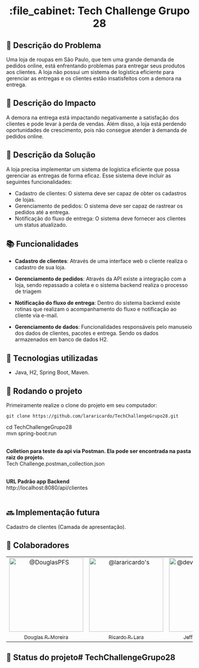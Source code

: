 <h1 align="center">:file_cabinet: Tech Challenge Grupo 28</h1>

## :memo: Descrição do Problema
Uma loja de roupas em São Paulo, que tem uma grande demanda de pedidos online, está enfrentando problemas para entregar seus produtos aos clientes. A loja não possui um sistema de logística eficiente para gerenciar as entregas e os clientes estão insatisfeitos com a demora na entrega.

## :memo: Descrição do Impacto
A demora na entrega está impactando negativamente a satisfação dos clientes e pode levar à perda de vendas. Além disso, a loja está perdendo oportunidades de crescimento, pois não consegue atender à demanda de pedidos online.

## :memo: Descrição da Solução
A loja precisa implementar um sistema de logística eficiente que possa gerenciar as entregas de forma eficaz. Esse sistema deve incluir as seguintes funcionalidades:

* Cadastro de clientes: O sistema deve ser capaz de obter os cadastros de lojas.
* Gerenciamento de pedidos: O sistema deve ser capaz de rastrear os pedidos até a entrega.
* Notificação do fluxo de entrega: O sistema deve fornecer aos clientes um status atualizado.

## :books: Funcionalidades
* <b>Cadastro de clientes</b>: Através de uma interface web o cliente realiza o cadastro de sua loja.

* <b>Gerenciamento de pedidos</b>: Através da API existe a integração com a loja, sendo repassado a coleta e o sistema backend realiza o processo de triagem

* <b>Notificação do fluxo de entrega</b>: Dentro do sistema backend existe rotinas que realizam o acompanhamento do fluxo e notificação ao cliente via e-mail.

* <b>Gerenciamento de dados</b>: Funcionalidades responsáveis pelo manuseio dos dados de clientes, pacotes e entrega. Sendo os dados armazenados em banco de dados H2.

## :wrench: Tecnologias utilizadas
* Java, H2, Spring Boot, Maven.

## :rocket: Rodando o projeto
Primeiramente realize o clone do projeto em seu computador:

```
git clone https://github.com/lararicardo/TechChallengeGrupo28.git
```

cd TechChallengeGrupo28 </br>
mvn spring-boot:run </br> </br>

<b>Colletion para teste da api via Postman. Ela pode ser encontrada na pasta raiz do projeto. </b></br>
Tech Challenge.postman_collection.json </br></br>

<b> URL Padrão app Backend </b></br>
http://localhost:8080/api/clientes </br></br>




## :soon: Implementação futura

Cadastro de clientes (Camada de apresentação).

## :handshake: Colaboradores
<table>
  <tr>
    <td align="center">
      <a href="https://github.com/DouglasPFS">
        <img style="height:auto;" src="https://avatars.githubusercontent.com/u/18017521?s=400&amp;u=6fcd8bd5ed6088d6f752ee31f32ec3a92875c87c&amp;v=4" width="200" height="200" class="avatar avatar-user width-full border color-bg-default" alt="@DouglasPFS">
        <sub>
          <br>Douglas R. Moreira</br>
        </sub>
      </a>
    </td>
	<td align="center">
      <a href="https://github.com/lararicardo">
        <img style="height:auto;" src="https://avatars.githubusercontent.com/u/5578401?v=4" width="200" height="200" class="avatar avatar-user width-full border color-bg-default" alt="@lararicardo's">
		<sub>
          <br>Ricardo R. Lara</br>
        </sub>
      </a>
    </td>
	<td align="center">
      <a href="https://github.com/devopsjeffersantos">
        <img style="height:auto;" src="https://avatars.githubusercontent.com/u/117692262?v=4" width="200" height="200" class="avatar avatar-user width-full border color-bg-default" alt="@devopsjeffersantos's">
		<sub>
          <br>Jefferson R. Santos</br>
        </sub>
      </a>
    </td>
	<td align="center">
      <a href="[https://github.com/devopsjeffersantos](https://github.com/Lukas-Barcellos)">
        <img style="height:auto;" src="https://avatars.githubusercontent.com/u/117692262?v=4" width="200" height="200" class="avatar avatar-user width-full border color-bg-default" alt="@Lukas-Barcellos's">
		<sub>
          <br>Lukas Barcellos</br>
        </sub>
      </a>
    </td>	  
  </tr>
</table>

## :dart: Status do projeto# TechChallengeGrupo28
